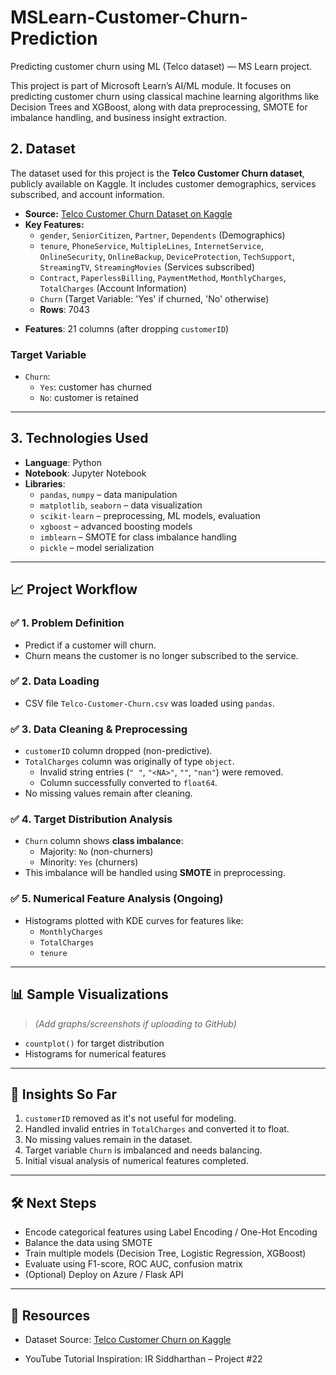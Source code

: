 
# MSLearn-Customer-Churn-Prediction
Predicting customer churn using ML (Telco dataset) — MS Learn project.

This project is part of Microsoft Learn’s AI/ML module. It focuses on predicting customer churn using classical machine learning algorithms like Decision Trees and XGBoost, along with data preprocessing, SMOTE for imbalance handling, and business insight extraction.

## 2. Dataset

The dataset used for this project is the **Telco Customer Churn dataset**, publicly available on Kaggle. It includes customer demographics, services subscribed, and account information.

* **Source:** [Telco Customer Churn Dataset on Kaggle](https://www.kaggle.com/datasets/blastchar/telco-customer-churn)
* **Key Features:**
    * `gender`, `SeniorCitizen`, `Partner`, `Dependents` (Demographics)
    * `tenure`, `PhoneService`, `MultipleLines`, `InternetService`, `OnlineSecurity`, `OnlineBackup`, `DeviceProtection`, `TechSupport`, `StreamingTV`, `StreamingMovies` (Services subscribed)
    * `Contract`, `PaperlessBilling`, `PaymentMethod`, `MonthlyCharges`, `TotalCharges` (Account Information)
    * `Churn` (Target Variable: 'Yes' if churned, 'No' otherwise)
    * **Rows**: 7043
- **Features**: 21 columns (after dropping `customerID`)

### Target Variable
- `Churn`: 
  - `Yes`: customer has churned
  - `No`: customer is retained

---

## 3. Technologies Used

- **Language**: Python
- **Notebook**: Jupyter Notebook
- **Libraries**:
  - `pandas`, `numpy` – data manipulation
  - `matplotlib`, `seaborn` – data visualization
  - `scikit-learn` – preprocessing, ML models, evaluation
  - `xgboost` – advanced boosting models
  - `imblearn` – SMOTE for class imbalance handling
  - `pickle` – model serialization

---

## 📈 Project Workflow

### ✅ 1. Problem Definition
- Predict if a customer will churn.
- Churn means the customer is no longer subscribed to the service.

### ✅ 2. Data Loading
- CSV file `Telco-Customer-Churn.csv` was loaded using `pandas`.

### ✅ 3. Data Cleaning & Preprocessing
- `customerID` column dropped (non-predictive).
- `TotalCharges` column was originally of type `object`.
  - Invalid string entries (`" "`, `"<NA>"`, `""`, `"nan"`) were removed.
  - Column successfully converted to `float64`.
- No missing values remain after cleaning.

### ✅ 4. Target Distribution Analysis
- `Churn` column shows **class imbalance**:
  - Majority: `No` (non-churners)
  - Minority: `Yes` (churners)
- This imbalance will be handled using **SMOTE** in preprocessing.

### ✅ 5. Numerical Feature Analysis (Ongoing)
- Histograms plotted with KDE curves for features like:
  - `MonthlyCharges`
  - `TotalCharges`
  - `tenure`

---

## 📊 Sample Visualizations

> *(Add graphs/screenshots if uploading to GitHub)*

- `countplot()` for target distribution
- Histograms for numerical features

---

## 🧠 Insights So Far

1. `customerID` removed as it's not useful for modeling.
2. Handled invalid entries in `TotalCharges` and converted it to float.
3. No missing values remain in the dataset.
4. Target variable `Churn` is imbalanced and needs balancing.
5. Initial visual analysis of numerical features completed.

---

## 🛠️ Next Steps

- Encode categorical features using Label Encoding / One-Hot Encoding
- Balance the data using SMOTE
- Train multiple models (Decision Tree, Logistic Regression, XGBoost)
- Evaluate using F1-score, ROC AUC, confusion matrix
- (Optional) Deploy on Azure / Flask API

---
## 🔗 Resources

- Dataset Source: [Telco Customer Churn on Kaggle](https://www.kaggle.com/datasets/blastchar/telco-customer-churn)

- YouTube Tutorial Inspiration: IR Siddharthan – Project #22



